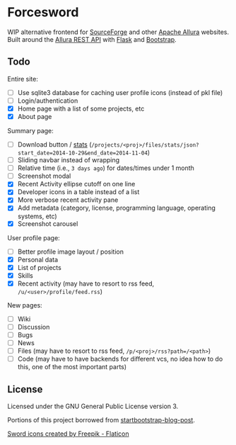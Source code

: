 # Forcesword

WIP alternative frontend for [SourceForge](https://sourceforge.net/) and other [Apache Allura](https://allura.apache.org/) websites. Built around the [Allura REST API](https://anypoint.mulesoft.com/apiplatform/forge-allura/#/portals/organizations/86c00a85-31e6-4302-b36d-049ca5d042fd/apis/32370/versions/33732) with [Flask](https://flask.palletsprojects.com) and [Bootstrap](https://getbootstrap.com/).

## Todo

Entire site:

- [ ] Use sqlite3 database for caching user profile icons (instead of pkl file)
- [ ] Login/authentication
- [x] Home page with a list of some projects, etc
- [x] About page

Summary page:

- [ ] Download button / [stats](https://sourceforge.net/p/forge/documentation/Download%20Stats%20API/) (`/projects/<proj>/files/stats/json?start_date=2014-10-29&end_date=2014-11-04`)
- [ ] Sliding navbar instead of wrapping
- [ ] Relative time (i.e., `3 days ago`) for dates/times under 1 month
- [ ] Screenshot modal
- [x] Recent Activity ellipse cutoff on one line
- [x] Developer icons in a table instead of a list
- [x] More verbose recent activity pane
- [x] Add metadata (category, license, programming language, operating systems, etc)
- [x] Screenshot carousel

User profile page:

- [ ] Better profile image layout / position
- [x] Personal data
- [x] List of projects
- [x] Skills
- [x] Recent activity (may have to resort to rss feed, `/u/<user>/profile/feed.rss`)

New pages:

- [ ] Wiki
- [ ] Discussion
- [ ] Bugs
- [ ] News
- [ ] Files (may have to resort to rss feed, `/p/<proj>/rss?path=/<path>`)
- [ ] Code (may have to have backends for different vcs, no idea how to do this, one of the most important parts)

## License

Licensed under the GNU General Public License version 3.

Portions of this project borrowed from [startbootstrap-blog-post](https://github.com/StartBootstrap/startbootstrap-blog-post).

<a href="https://www.flaticon.com/free-icons/sword" title="sword icons">Sword icons created by Freepik - Flaticon</a>